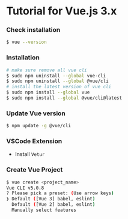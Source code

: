 # Tutorial for Vue.js 3.x

### Check installation

```sh
$ vue --version
```

### Installation

```sh
# make sure remove all vue cli
$ sudo npm uninstall --global vue-cli
$ sudo npm uninstall --global @vue/cli
# install the latest version of vue cli
$ sudo npm install --global vue
$ sudo npm install --global @vue/cli@latest
```

### Update Vue version

```sh
$ npm update -g @vue/cli
```

### VSCode Extension

- Install `Vetur`

### Create Vue Project

```sh
$ vue create <project_name>
Vue CLI v5.0.8
? Please pick a preset: (Use arrow keys)
❯ Default ([Vue 3] babel, eslint)
  Default ([Vue 2] babel, eslint)
  Manually select features
```
